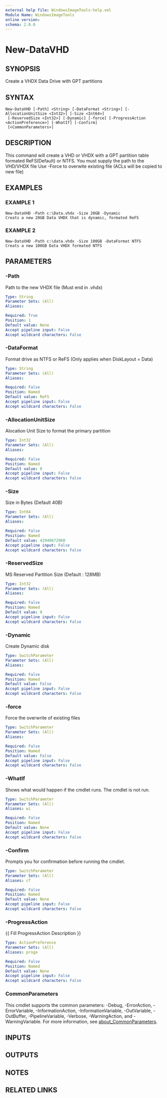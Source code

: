 ```yaml
---
external help file: WindowsImageTools-help.xml
Module Name: WindowsImageTools
online version:
schema: 2.0.0
---
```


# New-DataVHD

## SYNOPSIS
Create a VHDX Data Drive with GPT partitions

## SYNTAX

```
New-DataVHD [-Path] <String> [-DataFormat <String>] [-AllocationUnitSize <Int32>] [-Size <Int64>]
 [-ReservedSize <Int32>] [-Dynamic] [-force] [-ProgressAction <ActionPreference>] [-WhatIf] [-Confirm]
 [<CommonParameters>]
```

## DESCRIPTION
This command will create a VHD or VHDX with a GPT partition table
formated ReFS(Default) or NTFS.
You must supply the path to the VHD/VHDX file
Use -Force to overwite existing file (ACLs will be copied to new file)

## EXAMPLES

### EXAMPLE 1
```
New-DataVHD -Path c:\Data.vhdx -Size 20GB -Dynamic
Creats a new 20GB Data VHDX that is dynamic, formated ReFS
```

### EXAMPLE 2
```
New-DataVHD -Path c:\data.vhdx -Size 100GB -DataFormat NTFS
Creats a new 100GB Data VHDX formated NTFS
```

## PARAMETERS

### -Path
Path to the new VHDX file (Must end in .vhdx)

```yaml
Type: String
Parameter Sets: (All)
Aliases:

Required: True
Position: 1
Default value: None
Accept pipeline input: False
Accept wildcard characters: False
```

### -DataFormat
Format drive as NTFS or ReFS (Only applies when DiskLayout = Data)

```yaml
Type: String
Parameter Sets: (All)
Aliases:

Required: False
Position: Named
Default value: ReFS
Accept pipeline input: False
Accept wildcard characters: False
```

### -AllocationUnitSize
Alocation Unit Size to format the primary partition

```yaml
Type: Int32
Parameter Sets: (All)
Aliases:

Required: False
Position: Named
Default value: 0
Accept pipeline input: False
Accept wildcard characters: False
```

### -Size
Size in Bytes (Default 40B)

```yaml
Type: Int64
Parameter Sets: (All)
Aliases:

Required: False
Position: Named
Default value: 42949672960
Accept pipeline input: False
Accept wildcard characters: False
```

### -ReservedSize
MS Reserved Partition Size (Default : 128MB)

```yaml
Type: Int32
Parameter Sets: (All)
Aliases:

Required: False
Position: Named
Default value: 0
Accept pipeline input: False
Accept wildcard characters: False
```

### -Dynamic
Create Dynamic disk

```yaml
Type: SwitchParameter
Parameter Sets: (All)
Aliases:

Required: False
Position: Named
Default value: False
Accept pipeline input: False
Accept wildcard characters: False
```

### -force
Force the overwrite of existing files

```yaml
Type: SwitchParameter
Parameter Sets: (All)
Aliases:

Required: False
Position: Named
Default value: False
Accept pipeline input: False
Accept wildcard characters: False
```

### -WhatIf
Shows what would happen if the cmdlet runs.
The cmdlet is not run.

```yaml
Type: SwitchParameter
Parameter Sets: (All)
Aliases: wi

Required: False
Position: Named
Default value: None
Accept pipeline input: False
Accept wildcard characters: False
```

### -Confirm
Prompts you for confirmation before running the cmdlet.

```yaml
Type: SwitchParameter
Parameter Sets: (All)
Aliases: cf

Required: False
Position: Named
Default value: None
Accept pipeline input: False
Accept wildcard characters: False
```

### -ProgressAction
{{ Fill ProgressAction Description }}

```yaml
Type: ActionPreference
Parameter Sets: (All)
Aliases: proga

Required: False
Position: Named
Default value: None
Accept pipeline input: False
Accept wildcard characters: False
```

### CommonParameters
This cmdlet supports the common parameters: -Debug, -ErrorAction, -ErrorVariable, -InformationAction, -InformationVariable, -OutVariable, -OutBuffer, -PipelineVariable, -Verbose, -WarningAction, and -WarningVariable. For more information, see [about_CommonParameters](http://go.microsoft.com/fwlink/?LinkID=113216).

## INPUTS

## OUTPUTS

## NOTES

## RELATED LINKS
